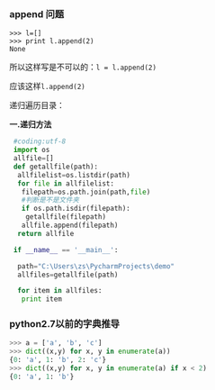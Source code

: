 

### append 问题

```
>>> l=[]
>>> print l.append(2)
None
```

所以这样写是不可以的：`l = l.append(2)`

应该这样`l.append(2)`



递归遍历目录：

**一.递归方法**

```python
 #coding:utf-8
 import os
 allfile=[]
 def getallfile(path):
  allfilelist=os.listdir(path)
  for file in allfilelist:
   filepath=os.path.join(path,file)
   #判断是不是文件夹
   if os.path.isdir(filepath):
    getallfile(filepath)
   allfile.append(filepath)
  return allfile

 if __name__ == '__main__':

  path="C:\Users\zs\PycharmProjects\demo"
  allfiles=getallfile(path)

  for item in allfiles:
   print item
```



### python2.7以前的字典推导

```python
>>> a = ['a', 'b', 'c']
>>> dict((x,y) for x, y in enumerate(a))
{0: 'a', 1: 'b', 2: 'c'}
>>> dict((x,y) for x, y in enumerate(a) if x < 2)
{0: 'a', 1: 'b'}
```

